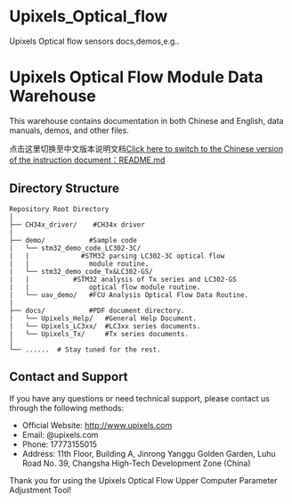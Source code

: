 # Upixels_Optical_flow
Upixels Optical flow sensors docs,demos,e.g..

# Upixels Optical Flow Module Data Warehouse
This warehouse contains documentation in both Chinese and English, data manuals, demos, and other files.

点击这里切换至中文版本说明文档[Click here to switch to the Chinese version of the instruction document：README.md](./README.md)
 
## Directory Structure


```plaintext
Repository Root Directory
│
├── CH34x_driver/    #CH34x driver
|                
├── demo/           #Sample code
|   └── stm32_demo_code_LC302-3C/   
|   |             #STM32 parsing LC302-3C optical flow 
|   |               module routine.
|   └── stm32_demo_code_Tx&LC302-GS/    
|   |           #STM32 analysis of Tx series and LC302-GS  
|   |               optical flow module routine.
|   └── uav_demo/   #FCU Analysis Optical Flow Data Routine.
|
├── docs/           #PDF document directory.
|   └── Upixels_Help/   #General Help Document.
|   └── Upixels_LC3xx/  #LC3xx series documents.
|   └── Upixels_Tx/     #Tx series documents.
│
└── ......  # Stay tuned for the rest.
```

## Contact and Support
 
If you have any questions or need technical support, please contact us through the following methods:
 
- Official Website: http://www.upixels.com
- Email: @upixels.com
- Phone: 17773155015
- Address: 11th Floor, Building A, Jinrong Yanggu Golden Garden, Luhu Road No. 39, Changsha High-Tech Development Zone (China)

Thank you for using the Upixels Optical Flow Upper Computer Parameter Adjustment Tool!
